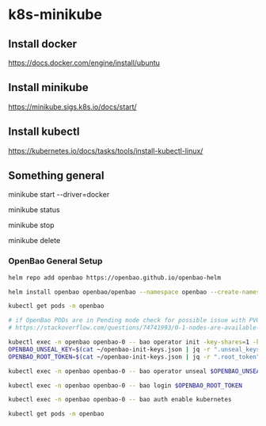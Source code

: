 # k8s-minikube

## Install docker

https://docs.docker.com/engine/install/ubuntu

## Install minikube

https://minikube.sigs.k8s.io/docs/start/


## Install kubectl

https://kubernetes.io/docs/tasks/tools/install-kubectl-linux/


## Something general

minikube start --driver=docker

minikube status

minikube stop

minikube delete


### OpenBao General Setup

```bash
helm repo add openbao https://openbao.github.io/openbao-helm

helm install openbao openbao/openbao --namespace openbao --create-namespace --set "server.ha.enabled=false" # --set "server.dev.enabled=true"

kubectl get pods -n openbao

# if OpenBao PODs are in Pending mode check for possible issue with PVC/PV claim (no default StorageClass)
# https://stackoverflow.com/questions/74741993/0-1-nodes-are-available-1-pod-has-unbound-immediate-persistentvolumeclaims

kubectl exec -n openbao openbao-0 -- bao operator init -key-shares=1 -key-threshold=1 -format=json > ~/openbao-init-keys.json
OPENBAO_UNSEAL_KEY=$(cat ~/openbao-init-keys.json | jq -r ".unseal_keys_b64[0]")
OPENBAO_ROOT_TOKEN=$(cat ~/openbao-init-keys.json | jq -r ".root_token")

kubectl exec -n openbao openbao-0 -- bao operator unseal $OPENBAO_UNSEAL_KEY

kubectl exec -n openbao openbao-0 -- bao login $OPENBAO_ROOT_TOKEN

kubectl exec -n openbao openbao-0 -- bao auth enable kubernetes

kubectl get pods -n openbao
```
